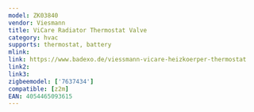 ```yaml
---
model: ZK03840 
vendor: Viesmann 
title: ViCare Radiator Thermostat Valve
category: hvac
supports: thermostat, battery
mlink:
link: https://www.badexo.de/viessmann-vicare-heizkoerper-thermostat
link2: 
link3:
zigbeemodel: ['7637434']
compatible: [z2m]
EAN: 4054465093615
---
```


